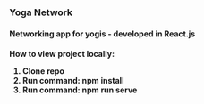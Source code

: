 <h3>Yoga Network</3>
<h4>Networking app for yogis - developed in React.js<h4>

<b>How to view project locally:<b>
  1. Clone repo
  2. Run command: npm install
  3. Run command: npm run serve
